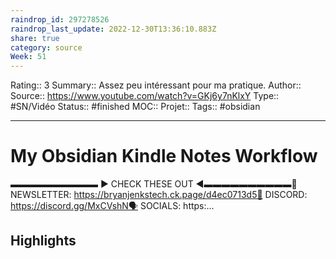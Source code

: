 ```yaml
---
raindrop_id: 297278526
raindrop_last_update: 2022-12-30T13:36:10.883Z
share: true
category: source
Week: 51
---
```


Rating:: 3
Summary:: Assez peu intéressant pour ma pratique.
Author::
Source:: https://www.youtube.com/watch?v=GKj6y7nKlxY
Type:: #SN/Vidéo 
Status:: #finished 
MOC::
Projet:: 
Tags:: #obsidian 

---
# My Obsidian Kindle Notes Workflow

▬▬▬▬▬▬▬▬▬▬ ► CHECK THESE OUT ◀︎▬▬▬▬▬▬▬▬▬▬📧️ NEWSLETTER: https://bryanjenkstech.ck.page/d4ec0713d5💬 DISCORD:  https://discord.gg/MxCVshN🗣️ SOCIALS:  https:...

## Highlights

